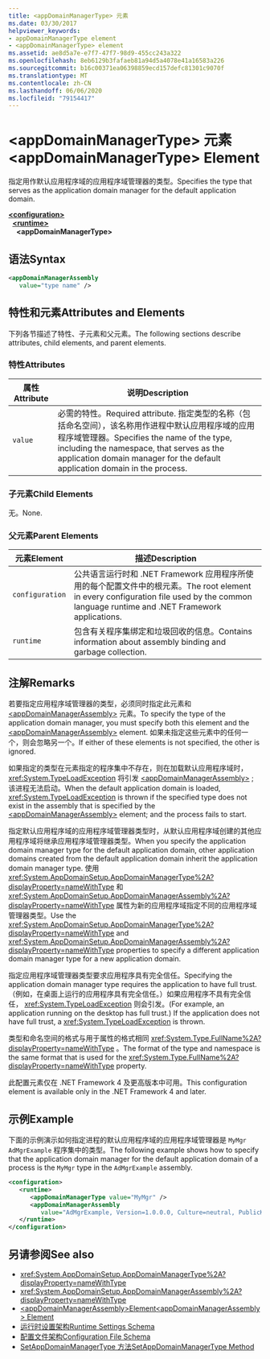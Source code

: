 ```yaml
---
title: <appDomainManagerType> 元素
ms.date: 03/30/2017
helpviewer_keywords:
- appDomainManagerType element
- <appDomainManagerType> element
ms.assetid: ae8d5a7e-e7f7-47f7-98d9-455cc243a322
ms.openlocfilehash: 8eb6129b3fafaeb81a94d5a4078e41a16583a226
ms.sourcegitcommit: b16c00371ea06398859ecd157defc81301c9070f
ms.translationtype: MT
ms.contentlocale: zh-CN
ms.lasthandoff: 06/06/2020
ms.locfileid: "79154417"
---
```

# <a name="appdomainmanagertype-element"></a><span data-ttu-id="5a87d-102">\<appDomainManagerType> 元素</span><span class="sxs-lookup"><span data-stu-id="5a87d-102">\<appDomainManagerType> Element</span></span>
<span data-ttu-id="5a87d-103">指定用作默认应用程序域的应用程序域管理器的类型。</span><span class="sxs-lookup"><span data-stu-id="5a87d-103">Specifies the type that serves as the application domain manager for the default application domain.</span></span>  
  
[**\<configuration>**](../configuration-element.md)\
&nbsp;&nbsp;[**\<runtime>**](runtime-element.md)\
&nbsp;&nbsp;&nbsp;&nbsp;**\<appDomainManagerType>**  
  
## <a name="syntax"></a><span data-ttu-id="5a87d-104">语法</span><span class="sxs-lookup"><span data-stu-id="5a87d-104">Syntax</span></span>  
  
```xml  
<appDomainManagerAssembly
   value="type name" />  
```  
  
## <a name="attributes-and-elements"></a><span data-ttu-id="5a87d-105">特性和元素</span><span class="sxs-lookup"><span data-stu-id="5a87d-105">Attributes and Elements</span></span>  
 <span data-ttu-id="5a87d-106">下列各节描述了特性、子元素和父元素。</span><span class="sxs-lookup"><span data-stu-id="5a87d-106">The following sections describe attributes, child elements, and parent elements.</span></span>  
  
### <a name="attributes"></a><span data-ttu-id="5a87d-107">特性</span><span class="sxs-lookup"><span data-stu-id="5a87d-107">Attributes</span></span>  
  
|<span data-ttu-id="5a87d-108">属性</span><span class="sxs-lookup"><span data-stu-id="5a87d-108">Attribute</span></span>|<span data-ttu-id="5a87d-109">说明</span><span class="sxs-lookup"><span data-stu-id="5a87d-109">Description</span></span>|  
|---------------|-----------------|  
|`value`|<span data-ttu-id="5a87d-110">必需的特性。</span><span class="sxs-lookup"><span data-stu-id="5a87d-110">Required attribute.</span></span> <span data-ttu-id="5a87d-111">指定类型的名称（包括命名空间），该名称用作进程中默认应用程序域的应用程序域管理器。</span><span class="sxs-lookup"><span data-stu-id="5a87d-111">Specifies the name of the type, including the namespace, that serves as the application domain manager for the default application domain in the process.</span></span>|  
  
### <a name="child-elements"></a><span data-ttu-id="5a87d-112">子元素</span><span class="sxs-lookup"><span data-stu-id="5a87d-112">Child Elements</span></span>  
 <span data-ttu-id="5a87d-113">无。</span><span class="sxs-lookup"><span data-stu-id="5a87d-113">None.</span></span>  
  
### <a name="parent-elements"></a><span data-ttu-id="5a87d-114">父元素</span><span class="sxs-lookup"><span data-stu-id="5a87d-114">Parent Elements</span></span>  
  
|<span data-ttu-id="5a87d-115">元素</span><span class="sxs-lookup"><span data-stu-id="5a87d-115">Element</span></span>|<span data-ttu-id="5a87d-116">描述</span><span class="sxs-lookup"><span data-stu-id="5a87d-116">Description</span></span>|  
|-------------|-----------------|  
|`configuration`|<span data-ttu-id="5a87d-117">公共语言运行时和 .NET Framework 应用程序所使用的每个配置文件中的根元素。</span><span class="sxs-lookup"><span data-stu-id="5a87d-117">The root element in every configuration file used by the common language runtime and .NET Framework applications.</span></span>|  
|`runtime`|<span data-ttu-id="5a87d-118">包含有关程序集绑定和垃圾回收的信息。</span><span class="sxs-lookup"><span data-stu-id="5a87d-118">Contains information about assembly binding and garbage collection.</span></span>|  
  
## <a name="remarks"></a><span data-ttu-id="5a87d-119">注解</span><span class="sxs-lookup"><span data-stu-id="5a87d-119">Remarks</span></span>  
 <span data-ttu-id="5a87d-120">若要指定应用程序域管理器的类型，必须同时指定此元素和 [\<appDomainManagerAssembly>](appdomainmanagerassembly-element.md) 元素。</span><span class="sxs-lookup"><span data-stu-id="5a87d-120">To specify the type of the application domain manager, you must specify both this element and the [\<appDomainManagerAssembly>](appdomainmanagerassembly-element.md) element.</span></span> <span data-ttu-id="5a87d-121">如果未指定这些元素中的任何一个，则会忽略另一个。</span><span class="sxs-lookup"><span data-stu-id="5a87d-121">If either of these elements is not specified, the other is ignored.</span></span>  
  
 <span data-ttu-id="5a87d-122">如果指定的类型在元素指定的程序集中不存在，则在加载默认应用程序域时， <xref:System.TypeLoadException> 将引发 [\<appDomainManagerAssembly>](appdomainmanagerassembly-element.md) ; 该进程无法启动。</span><span class="sxs-lookup"><span data-stu-id="5a87d-122">When the default application domain is loaded, <xref:System.TypeLoadException> is thrown if the specified type does not exist in the assembly that is specified by the [\<appDomainManagerAssembly>](appdomainmanagerassembly-element.md) element; and the process fails to start.</span></span>  
  
 <span data-ttu-id="5a87d-123">指定默认应用程序域的应用程序域管理器类型时，从默认应用程序域创建的其他应用程序域将继承应用程序域管理器类型。</span><span class="sxs-lookup"><span data-stu-id="5a87d-123">When you specify the application domain manager type for the default application domain, other application domains created from the default application domain inherit the application domain manager type.</span></span> <span data-ttu-id="5a87d-124">使用 <xref:System.AppDomainSetup.AppDomainManagerType%2A?displayProperty=nameWithType> 和 <xref:System.AppDomainSetup.AppDomainManagerAssembly%2A?displayProperty=nameWithType> 属性为新的应用程序域指定不同的应用程序域管理器类型。</span><span class="sxs-lookup"><span data-stu-id="5a87d-124">Use the <xref:System.AppDomainSetup.AppDomainManagerType%2A?displayProperty=nameWithType> and <xref:System.AppDomainSetup.AppDomainManagerAssembly%2A?displayProperty=nameWithType> properties to specify a different application domain manager type for a new application domain.</span></span>  
  
 <span data-ttu-id="5a87d-125">指定应用程序域管理器类型要求应用程序具有完全信任。</span><span class="sxs-lookup"><span data-stu-id="5a87d-125">Specifying the application domain manager type requires the application to have full trust.</span></span> <span data-ttu-id="5a87d-126">（例如，在桌面上运行的应用程序具有完全信任。）如果应用程序不具有完全信任， <xref:System.TypeLoadException> 则会引发。</span><span class="sxs-lookup"><span data-stu-id="5a87d-126">(For example, an application running on the desktop has full trust.) If the application does not have full trust, a <xref:System.TypeLoadException> is thrown.</span></span>  
  
 <span data-ttu-id="5a87d-127">类型和命名空间的格式与用于属性的格式相同 <xref:System.Type.FullName%2A?displayProperty=nameWithType> 。</span><span class="sxs-lookup"><span data-stu-id="5a87d-127">The format of the type and namespace is the same format that is used for the <xref:System.Type.FullName%2A?displayProperty=nameWithType> property.</span></span>  
  
 <span data-ttu-id="5a87d-128">此配置元素仅在 .NET Framework 4 及更高版本中可用。</span><span class="sxs-lookup"><span data-stu-id="5a87d-128">This configuration element is available only in the .NET Framework 4 and later.</span></span>  
  
## <a name="example"></a><span data-ttu-id="5a87d-129">示例</span><span class="sxs-lookup"><span data-stu-id="5a87d-129">Example</span></span>  
 <span data-ttu-id="5a87d-130">下面的示例演示如何指定进程的默认应用程序域的应用程序域管理器是 `MyMgr` `AdMgrExample` 程序集中的类型。</span><span class="sxs-lookup"><span data-stu-id="5a87d-130">The following example shows how to specify that the application domain manager for the default application domain of a process is the `MyMgr` type in the `AdMgrExample` assembly.</span></span>  
  
```xml  
<configuration>  
   <runtime>  
      <appDomainManagerType value="MyMgr" />  
      <appDomainManagerAssembly
         value="AdMgrExample, Version=1.0.0.0, Culture=neutral, PublicKeyToken=6856bccf150f00b3" />  
   </runtime>  
</configuration>  
```  
  
## <a name="see-also"></a><span data-ttu-id="5a87d-131">另请参阅</span><span class="sxs-lookup"><span data-stu-id="5a87d-131">See also</span></span>

- <xref:System.AppDomainSetup.AppDomainManagerType%2A?displayProperty=nameWithType>
- <xref:System.AppDomainSetup.AppDomainManagerAssembly%2A?displayProperty=nameWithType>
- [<span data-ttu-id="5a87d-132">\<appDomainManagerAssembly>Element</span><span class="sxs-lookup"><span data-stu-id="5a87d-132">\<appDomainManagerAssembly> Element</span></span>](appdomainmanagerassembly-element.md)
- [<span data-ttu-id="5a87d-133">运行时设置架构</span><span class="sxs-lookup"><span data-stu-id="5a87d-133">Runtime Settings Schema</span></span>](index.md)
- [<span data-ttu-id="5a87d-134">配置文件架构</span><span class="sxs-lookup"><span data-stu-id="5a87d-134">Configuration File Schema</span></span>](../index.md)
- [<span data-ttu-id="5a87d-135">SetAppDomainManagerType 方法</span><span class="sxs-lookup"><span data-stu-id="5a87d-135">SetAppDomainManagerType Method</span></span>](../../../unmanaged-api/hosting/iclrcontrol-setappdomainmanagertype-method.md)
